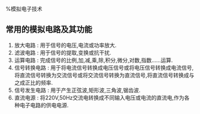 %模拟电子技术

## 常用的模拟电路及其功能

1. 放大电路
: 用于信号的电压,电流或功率放大.
2. 滤波电路
: 用于信号的提取,变换或抗干扰.
3. 运算电路
: 完成信号的比例,加,减,乘,除,积分,微分,对数,指数......运算.
4. 信号转换电路
: 用于将电流信号转换成电压信号或将电压信号转换成电流信号,将直流信号转换为交流信号或将交流信号转换为直流信号,将直流信号转换成与之成正比的频率.
5. 信号发生电路
: 用于产生正弦波,矩形波,三角波,锯齿波.
6. 直流电源
: 将220V,50Hz交流电转换成不同输入电压或电流的直流电,作为各种电子电路的供电电源.
